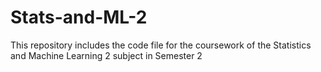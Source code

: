 # Stats-and-ML-2
This repository includes the code file for the coursework of the Statistics and Machine Learning 2 subject in Semester 2
